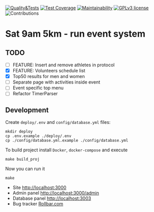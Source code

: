 [![Quality&Tests](https://github.com/vol1ura/Sat_9am_5km/actions/workflows/rubyonrails.yml/badge.svg)](https://github.com/vol1ura/Sat_9am_5km/actions/workflows/rubyonrails.yml)
[![Test Coverage](https://api.codeclimate.com/v1/badges/5f0c800f5880bee344af/test_coverage)](https://codeclimate.com/github/vol1ura/Sat_9am_5km/test_coverage)
[![Maintainability](https://api.codeclimate.com/v1/badges/5f0c800f5880bee344af/maintainability)](https://codeclimate.com/github/vol1ura/Sat_9am_5km/maintainability)
[![GPLv3 license](https://img.shields.io/badge/License-GPLv3-blue.svg)](http://perso.crans.org/besson/LICENSE.html)
![Contributions](https://img.shields.io/badge/Contributions-Welcome-brightgreen)

# Sat 9am 5km - run event system

## TODO

- [ ] FEATURE: Insert and remove athletes in protocol
- [x] FEATURE: Volunteers schedule list
- [x] Top50 results for men and women
- [ ] Separate page with activities inside event
- [ ] Event specific top menu
- [ ] Refactor TimerParser

## Development

Create `deploy/.env` and `config/database.yml` files:
```shell
mkdir deploy
cp .env.example ./deploy/.env
cp ./config/database.yml.example ./config/database.yml
```

To build project install `Docker`, `docker-compose` and execute
```shell
make build_proj
```

Now you can run it
```shell
make
```

- Site [http://localhost:3000](http://localhost:3000)
- Admin panel [http://localhost:3000/admin](http://localhost:3000/admin)
- Database panel [http://localhost:3003](http://localhost:3003)
- Bug tracker [Rollbar.com](https://rollbar.com/Urka/Sat_9am_5km/)
